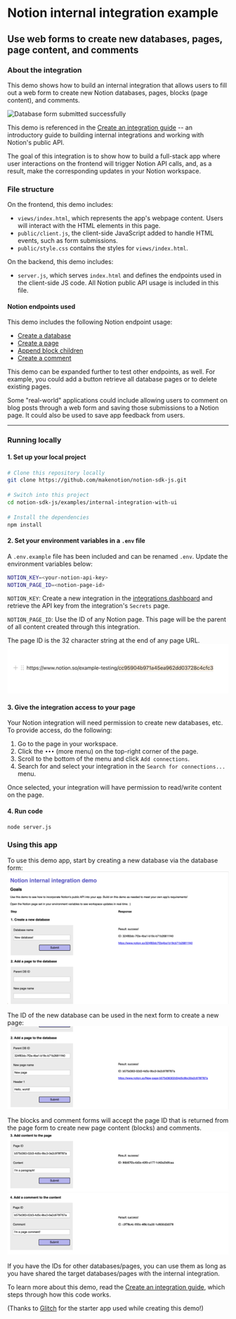 # Notion internal integration example

## Use web forms to create new databases, pages, page content, and comments

### About the integration

This demo shows how to build an internal integration that allows users to fill out a web form to create new Notion databases, pages, blocks (page content), and comments.

![Database form submitted successfully](homescreen.png)

This demo is referenced in the [Create an integration guide](https://developers.notion.com/docs/create-a-notion-integration) -- an introductory guide to building internal integrations and working with Notion's public API.

The goal of this integration is to show how to build a full-stack app where user interactions on the frontend will trigger Notion API calls, and, as a result, make the corresponding updates in your Notion workspace.

### File structure

On the frontend, this demo includes:

- `views/index.html`, which represents the app's webpage content. Users will interact with the HTML elements in this page.
- `public/client.js`, the client-side JavaScript added to handle HTML events, such as form submissions.
- `public/style.css` contains the styles for `views/index.html`.

On the backend, this demo includes:

- `server.js`, which serves `index.html` and defines the endpoints used in the client-side JS code. All Notion public API usage is included in this file.

#### Notion endpoints used

This demo includes the following Notion endpoint usage:

- [Create a database](https://developers.notion.com/reference/create-a-database)
- [Create a page](https://developers.notion.com/reference/post-page)
- [Append block children](https://developers.notion.com/reference/patch-block-children)
- [Create a comment](https://developers.notion.com/reference/create-a-comment)

This demo can be expanded further to test other endpoints, as well. For example, you could add a button retrieve all database pages or to delete existing pages.

Some "real-world" applications could include allowing users to comment on blog posts through a web form and saving those submissions to a Notion page. It could also be used to save app feedback from users.

---

### Running locally

#### 1. Set up your local project

```zsh
# Clone this repository locally
git clone https://github.com/makenotion/notion-sdk-js.git

# Switch into this project
cd notion-sdk-js/examples/internal-integration-with-ui

# Install the dependencies
npm install
```

#### 2. Set your environment variables in a `.env` file

A `.env.example` file has been included and can be renamed `.env`. Update the environment variables below:

```zsh
NOTION_KEY=<your-notion-api-key>
NOTION_PAGE_ID=<notion-page-id>
```

`NOTION_KEY`: Create a new integration in the [integrations dashboard](https://www.notion.com/my-integrations) and retrieve the API key from the integration's `Secrets` page.

`NOTION_PAGE_ID`: Use the ID of any Notion page. This page will be the parent of all content created through this integration.

The page ID is the 32 character string at the end of any page URL.
![A Notion page URL with the ID highlighted](./public/assets//page_id.png)

#### 3. Give the integration access to your page

Your Notion integration will need permission to create new databases, etc. To provide access, do the following:

1. Go to the page in your workspace.
2. Click the `•••` (more menu) on the top-right corner of the page.
3. Scroll to the bottom of the menu and click `Add connections`.
4. Search for and select your integration in the `Search for connections...` menu.

Once selected, your integration will have permission to read/write content on the page.

#### 4. Run code

```zsh
node server.js
```

### Using this app

To use this demo app, start by creating a new database via the database form:
![Database form UI](./public/assets/homescreen.png)

The ID of the new database can be used in the next form to create a new page:
![Page form UI](./public/assets/pageform.png)

The blocks and comment forms will accept the page ID that is returned from the page form to create new page content (blocks) and comments.
![Blocks form UI](./public/assets/blocksform.png)
![Comments form UI](./public/assets/commentform.png)

If you have the IDs for other databases/pages, you can use them as long as you have shared the target databases/pages with the internal integration.

To learn more about this demo, read the [Create an integration guide](https://developers.notion.com/docs/create-a-notion-integration), which steps through how this code works.

(Thanks to [Glitch](https://glitch.com/) for the starter app used while creating this demo!)
